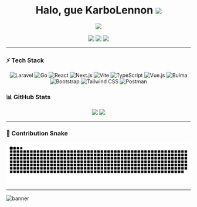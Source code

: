 <h1 align="center">
  Halo, gue KarboLennon <img src="https://raw.githubusercontent.com/KarboLennon/KarboLennon/main/assets/wave.gif" width="30" />
</h1>

<p align="center">
  <img src="https://readme-typing-svg.herokuapp.com?duration=3000&pause=800&center=true&vCenter=true&lines=Full-Stack+Developer;Laravel+%7C+Go+%7C+React+%7C+Next.js;Loves+Clean+Code;Always+Learning" />
</p>

<p align="center">
  <!-- Badges -->
  <a href="https://github.com/KarboLennon"><img src="https://img.shields.io/badge/GitHub-000?style=for-the-badge&logo=github" /></a>
  <a href="mailto:youremail@example.com"><img src="https://img.shields.io/badge/Email-444?style=for-the-badge&logo=gmail" /></a>
  <a href="https://www.linkedin.com/in/karbolennon/"><img src="https://img.shields.io/badge/LinkedIn-0e76a8?style=for-the-badge&logo=linkedin&logoColor=white" /></a>
</p>

---

### ⚡ Tech Stack
<p align="center">
  <!-- Backend -->
  <img height="28" src="https://cdn.jsdelivr.net/gh/devicons/devicon/icons/laravel/laravel-original.svg" alt="Laravel" />
  <img height="28" src="https://cdn.jsdelivr.net/gh/devicons/devicon/icons/go/go-original.svg" alt="Go" />

  <!-- Frontend Frameworks -->
  <img height="28" src="https://cdn.jsdelivr.net/gh/devicons/devicon/icons/react/react-original.svg" alt="React" />
  <img height="28" src="https://cdn.jsdelivr.net/gh/devicons/devicon/icons/nextjs/nextjs-original.svg" alt="Next.js" />
  <img height="28" src="https://cdn.jsdelivr.net/gh/devicons/devicon/icons/vite/vite-original.svg" alt="Vite" />
  <img height="28" src="https://cdn.jsdelivr.net/gh/devicons/devicon/icons/typescript/typescript-original.svg" alt="TypeScript" />
  <img height="28" src="https://cdn.jsdelivr.net/gh/devicons/devicon/icons/vuejs/vuejs-original.svg" alt="Vue.js" />

  <!-- Styling -->
  <img height="28" src="https://cdn.jsdelivr.net/gh/devicons/devicon/icons/bulma/bulma-plain.svg" alt="Bulma" />
  <img height="28" src="https://cdn.jsdelivr.net/gh/devicons/devicon/icons/bootstrap/bootstrap-original.svg" alt="Bootstrap" />
<img height="28" src="https://cdn.jsdelivr.net/gh/devicons/devicon@latest/icons/tailwindcss/tailwindcss-original-wordmark.svg" alt="Tailwind CSS" />
  
            
          

  <!-- Tools -->
  <img height="28" src="https://cdn.jsdelivr.net/gh/devicons/devicon/icons/postman/postman-original.svg" alt="Postman" />
</p>


### 📊 GitHub Stats
<p align="center">
  <img height="160" src="https://github-readme-stats.vercel.app/api?username=KarboLennon&show_icons=true&hide_border=true&theme=radical" />
  <img height="160" src="https://github-readme-streak-stats.herokuapp.com/?user=KarboLennon&hide_border=true&theme=radical" />
</p>

---

### 🐍 Contribution Snake
<p align="center">
  <img src="https://raw.githubusercontent.com/KarboLennon/KarboLennon/output/snake.svg" alt="snake animation" />
</p>

---

<picture>
  <source media="(prefers-color-scheme: dark)" srcset="https://raw.githubusercontent.com/KarboLennon/KarboLennon/main/assets/banner-dark.gif">
  <source media="(prefers-color-scheme: light)" srcset="https://raw.githubusercontent.com/KarboLennon/KarboLennon/main/assets/banner-light.gif">
  <img alt="banner" src="https://raw.githubusercontent.com/KarboLennon/KarboLennon/main/assets/banner-light.gif">
</picture>
